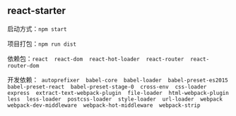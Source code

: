 ## react-starter

启动方式：`npm start`

项目打包：`npm run dist`

依赖包：`react  react-dom  react-hot-loader  react-router  react-router-dom`

开发依赖：`
autoprefixer  babel-core  babel-loader  babel-preset-es2015  babel-preset-react  babel-preset-stage-0  cross-env  css-loader  express  extract-text-webpack-plugin  file-loader  html-webpack-plugin  less  less-loader  postcss-loader  style-loader  url-loader  webpack  webpack-dev-middleware  webpack-hot-middleware  webpack-strip`
